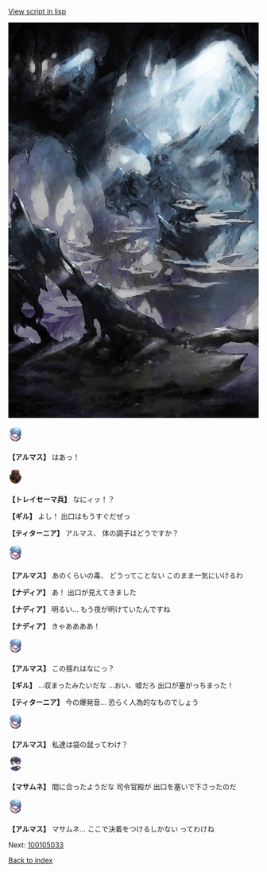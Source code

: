 [View script in lisp](../scripts/100105031.txt)

![101_cave.png](../images/backgrounds/101_cave.png)

<img src="../images/units/3103811.png" alt="3103811.png" height="34"/>

**【アルマス】**
はあっ！

<img src="../images/units/3830001.png" alt="3830001.png" height="34"/>

**【トレイセーマ兵】**
なにィッ！？

**【ギル】**
よし！
出口はもうすぐだぜっ

**【ティターニア】**
アルマス、
体の調子はどうですか？

<img src="../images/units/3103811.png" alt="3103811.png" height="34"/>

**【アルマス】**
あのくらいの毒、
どうってことない
このまま一気にいけるわ

**【ナディア】**
あ！
出口が見えてきました

**【ナディア】**
明るい…
もう夜が明けていたんですね

**【ナディア】**
きゃああああ！

<img src="../images/units/3103811.png" alt="3103811.png" height="34"/>

**【アルマス】**
この揺れはなにっ？

**【ギル】**
…収まったみたいだな
…おい、嘘だろ
出口が塞がっちまった！

**【ティターニア】**
今の爆発音…
恐らく人為的なものでしょう

<img src="../images/units/3103811.png" alt="3103811.png" height="34"/>

**【アルマス】**
私達は袋の鼠ってわけ？

<img src="../images/units/3100111.png" alt="3100111.png" height="34"/>

**【マサムネ】**
間に合ったようだな
司令官殿が
出口を塞いで下さったのだ

<img src="../images/units/3103811.png" alt="3103811.png" height="34"/>

**【アルマス】**
マサムネ…
ここで決着をつけるしかない
ってわけね

Next: [100105033](100105033.md)

[Back to index](index.md)
